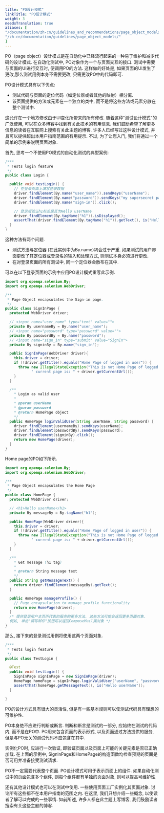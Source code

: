 ```yaml
---
title: "PO设计模式"
linkTitle: "PO设计模式"
weight: 3
needsTranslation: true
aliases: [
"/documentation/zh-cn/guidelines_and_recommendations/page_object_models/",
"/zh-cn/documentation/guidelines/page_object_models/"
]
---
```



PO（page object）设计模式是在自动化中已经流行起来的一种易于维护和减少代码的设计模式. 在自动化测试中, PO对象作为一个与页面交互的接口. 
测试中需要与页面的UI进行交互时, 便调用PO的方法. 这样做的好处是, 如果页面的UI发生了更改,那么测试用例本身不需要更改, 只需更改PO中的代码即可. 

PO设计模式具有以下优点: 

* 测试代码与页面的定位代码（如定位器或者其他的映射）相分离. 
* 该页面提供的方法或元素在一个独立的类中, 而不是将这些方法或元素分散在整个测试中. 

这允许在一个地方修改由于UI变化所带来的所有修改. 随着这种"测试设计模式"的广泛使用, 可以在众多博客中找到有关此技术的有用信息. 
我们鼓励希望了解更多信息的读者在互联网上搜索有关此主题的博客. 许多人已经写过这种设计模式, 并且可以提供超出本用户指南范围的有用提示. 
不过, 为了让您入门, 我们将通过一个简单的示例来说明页面对象. 

首先, 思考一个不使用PO模式的自动化测试的典型案例: 

```java
/***
 * Tests login feature
 */
public class Login {

  public void testLogin() {
    // 在登录页面上填写登录数据
    driver.findElement(By.name("user_name")).sendKeys("userName");
    driver.findElement(By.name("password")).sendKeys("my supersecret password");
    driver.findElement(By.name("sign-in")).click();

    // 登录后验证h1标签是否为Hello userName
    driver.findElement(By.tagName("h1")).isDisplayed();
    assertThat(driver.findElement(By.tagName("h1")).getText(), is("Hello userName"));
  }
}
```

这种方法有两个问题. 

* 测试方法与定位器 (在此实例中为By.name)耦合过于严重. 如果测试的用户界面更改了其定位器或登录名的输入和处理方式, 则测试本身必须进行更改. 
* 在对登录页面的所有测试中, 同一个定位器会散布在其中. 

可以在以下登录页面的示例中应用PO设计模式重写此示例. 

```java
import org.openqa.selenium.By;
import org.openqa.selenium.WebDriver;

/**
 * Page Object encapsulates the Sign-in page.
 */
public class SignInPage {
  protected WebDriver driver;

  // <input name="user_name" type="text" value="">
  private By usernameBy = By.name("user_name");
  // <input name="password" type="password" value="">
  private By passwordBy = By.name("password");
  // <input name="sign_in" type="submit" value="SignIn">
  private By signinBy = By.name("sign_in");

  public SignInPage(WebDriver driver){
    this.driver = driver;
    if (!driver.getTitle().equals("Home Page of logged in user")) {
      throw new IllegalStateException("This is not Home Page of logged in user," +
            " current page is: " + driver.getCurrentUrl());
    }
  }

  /**
    * Login as valid user
    *
    * @param userName
    * @param password
    * @return HomePage object
    */
  public HomePage loginValidUser(String userName, String password) {
    driver.findElement(usernameBy).sendKeys(userName);
    driver.findElement(passwordBy).sendKeys(password);
    driver.findElement(signinBy).click();
    return new HomePage(driver);
  }
}
```

Home page的PO如下所示. 

```java
import org.openqa.selenium.By;
import org.openqa.selenium.WebDriver;

/**
 * Page Object encapsulates the Home Page
 */
public class HomePage {
  protected WebDriver driver;

  // <h1>Hello userName</h1>
  private By messageBy = By.tagName("h1");

  public HomePage(WebDriver driver){
    this.driver = driver;
    if (!driver.getTitle().equals("Home Page of logged in user")) {
      throw new IllegalStateException("This is not Home Page of logged in user," +
            " current page is: " + driver.getCurrentUrl());
    }
  }

  /**
    * Get message (h1 tag)
    *
    * @return String message text
    */
  public String getMessageText() {
    return driver.findElement(messageBy).getText();
  }

  public HomePage manageProfile() {
    // Page encapsulation to manage profile functionality
    return new HomePage(driver);
  }
  /* 提供登录用户主页所代表的服务的更多方法. 这些方法可能会返回更多页面对象. 
  例如, 单击"撰写邮件"按钮可以返回ComposeMail类对象 */
}
```

那么, 接下来的登录测试用例将使用这两个页面对象. 

```java
/***
 * Tests login feature
 */
public class TestLogin {

  @Test
  public void testLogin() {
    SignInPage signInPage = new SignInPage(driver);
    HomePage homePage = signInPage.loginValidUser("userName", "password");
    assertThat(homePage.getMessageText(), is("Hello userName"));
  }

}
```

PO的设计方式具有很大的灵活性, 但是有一些基本规则可以使测试代码具有理想的可维护性. 

PO本身绝不应进行判断或断言. 判断和断言是测试的一部分, 应始终在测试的代码内, 而不是在PO中. 
PO用来包含页面的表示形式, 以及页面通过方法提供的服务, 但是与PO无关的测试代码不应包含在其中. 

实例化PO时, 应进行一次验证, 即验证页面以及页面上可能的关键元素是否已正确加载. 
在上面的示例中, SignInPage和HomePage的构造函数均检查预期的页面是否可用并准备接受测试请求. 

PO不一定需要代表整个页面.  PO设计模式可用于表示页面上的组件. 
如果自动化测试中的页面包含多个组件, 则每个组件都有单独的页面对象, 则可以提高可维护性. 

还有其他设计模式也可以在测试中使用. 一些使用页面工厂实例化其页面对象. 讨论所有这些都不在本用户指南的范围之内. 
在这里, 我们只想介绍一些概念, 以使读者了解可以完成的一些事情. 
如前所述, 许多人都在此主题上写博客, 我们鼓励读者搜索有关这些主题的博客. 

